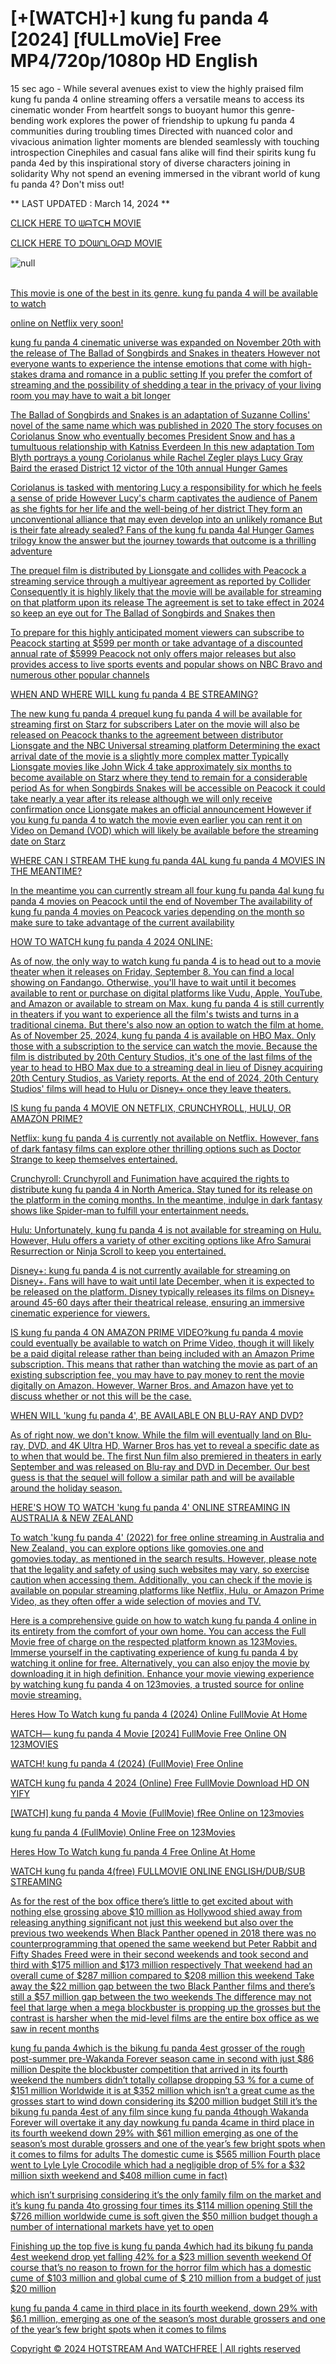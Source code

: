 <h1>[+[WATCH]+] kung fu panda 4 [2024] [fULLmoVie] Free MP4/720p/1080p HD English</h1>
 
15 sec ago - While several avenues exist to view the highly praised film kung fu panda 4 online streaming offers a versatile means to access its cinematic wonder From heartfelt songs to buoyant humor this genre-bending work explores the power of friendship to upkung fu panda 4 communities during troubling times Directed with nuanced color and vivacious animation lighter moments are blended seamlessly with touching introspection Cinephiles and casual fans alike will find their spirits kung fu panda 4ed by this inspirational story of diverse characters joining in solidarity Why not spend an evening immersed in the vibrant world of kung fu panda 4? Don't miss out!
<p dir="auto">** LAST UPDATED : March 14, 2024 **</p>
<p dir="auto"><a href="https://t.co/gVaj7z4ujP" rel="nofollow">CLICK HERE TO ᗯᗩTᑕᕼ MOVIE</a></p>
<p dir="auto"><a href="https://t.co/gVaj7z4ujP" rel="nofollow">CLICK HERE TO ᗪOᗯᑎᒪOᗩᗪ MOVIE</a></p>
<p dir="auto"><animated-image data-catalyst=""><a href="https://t.co/gVaj7z4ujP" rel="nofollow" data-target="animated-image.originalLink"><img src="https://camo.githubusercontent.com/abb2148613ed2c31b6fd5c164e6a142c9074d86e9468c674b26300adbf87c7f7/68747470733a2f2f7374617469632e7769787374617469632e636f6d2f6d656469612f3835356132355f30343362356162656234616534643335616330303331393865376665353665647e6d76322e676966" alt="null" data-canonical-src="https://static.wixstatic.com/media/855a25_043b5abeb4ae4d35ac003198e7fe56ed~mv2.gif" style="max-width: 100%; display: inline-block;" data-target="animated-image.originalImage"></a>
      <span class="AnimatedImagePlayer" data-target="animated-image.player" hidden="">
        <a data-target="animated-image.replacedLink" class="AnimatedImagePlayer-images" href="https://t.co/gVaj7z4ujP" target="_blank">
          
</br>This movie is one of the best in its genre. kung fu panda 4 will be available to watch
<p dir="auto">online on Netflix very soon!</p>
<p dir="auto">kung fu panda 4 cinematic universe was expanded on November 20th with the release of The Ballad of Songbirds and Snakes in theaters However not everyone wants to experience the intense emotions that come with high-stakes drama and romance in a public setting If you prefer the comfort of streaming and the possibility of shedding a tear in the privacy of your living room you may have to wait a bit longer</p>
<p dir="auto">The Ballad of Songbirds and Snakes is an adaptation of Suzanne Collins' novel of the same name which was published in 2020 The story focuses on Coriolanus Snow who eventually becomes President Snow and has a tumultuous relationship with Katniss Everdeen In this new adaptation Tom Blyth portrays a young Coriolanus while Rachel Zegler plays Lucy Gray Baird the erased District 12 victor of the 10th annual Hunger Games</p>
<p dir="auto">Coriolanus is tasked with mentoring Lucy a responsibility for which he feels a sense of pride However Lucy's charm captivates the audience of Panem as she fights for her life and the well-being of her district They form an unconventional alliance that may even develop into an unlikely romance But is their fate already sealed? Fans of the kung fu panda 4al Hunger Games trilogy know the answer but the journey towards that outcome is a thrilling adventure</p>
<p dir="auto">The prequel film is distributed by Lionsgate and collides with Peacock a streaming service through a multiyear agreement as reported by Collider Consequently it is highly likely that the movie will be available for streaming on that platform upon its release The agreement is set to take effect in 2024 so keep an eye out for The Ballad of Songbirds and Snakes then</p>
<p dir="auto">To prepare for this highly anticipated moment viewers can subscribe to Peacock starting at $599 per month or take advantage of a discounted annual rate of $5999 Peacock not only offers major releases but also provides access to live sports events and popular shows on NBC Bravo and numerous other popular channels</p>
<p dir="auto">WHEN AND WHERE WILL kung fu panda 4 BE STREAMING?</p>
<p dir="auto">The new kung fu panda 4 prequel kung fu panda 4 will be available for streaming first on Starz for subscribers Later on the movie will also be released on Peacock thanks to the agreement between distributor Lionsgate and the NBC Universal streaming platform Determining the exact arrival date of the movie is a slightly more complex matter Typically Lionsgate movies like John Wick 4 take approximately six months to become available on Starz where they tend to remain for a considerable period As for when Songbirds Snakes will be accessible on Peacock it could take nearly a year after its release although we will only receive confirmation once Lionsgate makes an official announcement However if you kung fu panda 4 to watch the movie even earlier you can rent it on Video on Demand (VOD) which will likely be available before the streaming date on Starz</p>
<p dir="auto">WHERE CAN I STREAM THE kung fu panda 4AL kung fu panda 4 MOVIES IN THE MEANTIME?</p>
<p dir="auto">In the meantime you can currently stream all four kung fu panda 4al kung fu panda 4 movies on Peacock until the end of November The availability of kung fu panda 4 movies on Peacock varies depending on the month so make sure to take advantage of the current availability</p>
<p dir="auto">HOW TO WATCH kung fu panda 4 2024 ONLINE:</p>
<p dir="auto">As of now, the only way to watch kung fu panda 4 is to head out to a movie theater when it releases on Friday, September 8. You can find a local showing on Fandango. Otherwise, you'll have to wait until it becomes available to rent or purchase on digital platforms like Vudu, Apple, YouTube, and Amazon or available to stream on Max. kung fu panda 4 is still currently in theaters if you want to experience all the film's twists and turns in a traditional cinema. But there's also now an option to watch the film at home. As of November 25, 2024, kung fu panda 4 is available on HBO Max. Only those with a subscription to the service can watch the movie. Because the film is distributed by 20th Century Studios, it's one of the last films of the year to head to HBO Max due to a streaming deal in lieu of Disney acquiring 20th Century Studios, as Variety reports. At the end of 2024, 20th Century Studios' films will head to Hulu or Disney+ once they leave theaters.</p>
<p dir="auto">IS kung fu panda 4 MOVIE ON NETFLIX, CRUNCHYROLL, HULU, OR AMAZON PRIME?</p>
<p dir="auto">Netflix: kung fu panda 4 is currently not available on Netflix. However, fans of dark fantasy films can explore other thrilling options such as Doctor Strange to keep themselves entertained.</p>
<p dir="auto">Crunchyroll: Crunchyroll and Funimation have acquired the rights to distribute kung fu panda 4 in North America. Stay tuned for its release on the platform in the coming months. In the meantime, indulge in dark fantasy shows like Spider-man to fulfill your entertainment needs.</p>
<p dir="auto">Hulu: Unfortunately, kung fu panda 4 is not available for streaming on Hulu. However, Hulu offers a variety of other exciting options like Afro Samurai Resurrection or Ninja Scroll to keep you entertained.</p>
<p dir="auto">Disney+: kung fu panda 4 is not currently available for streaming on Disney+. Fans will have to wait until late December, when it is expected to be released on the platform. Disney typically releases its films on Disney+ around 45-60 days after their theatrical release, ensuring an immersive cinematic experience for viewers.</p>
<p dir="auto">IS kung fu panda 4 ON AMAZON PRIME VIDEO?kung fu panda 4 movie could eventually be available to watch on Prime Video, though it will likely be a paid digital release rather than being included with an Amazon Prime subscription. This means that rather than watching the movie as part of an existing subscription fee, you may have to pay money to rent the movie digitally on Amazon. However, Warner Bros. and Amazon have yet to discuss whether or not this will be the case.</p>
<p dir="auto">WHEN WILL 'kung fu panda 4', BE AVAILABLE ON BLU-RAY AND DVD?</p>
<p dir="auto">As of right now, we don't know. While the film will eventually land on Blu-ray, DVD, and 4K Ultra HD, Warner Bros has yet to reveal a specific date as to when that would be. The first Nun film also premiered in theaters in early September and was released on Blu-ray and DVD in December. Our best guess is that the sequel will follow a similar path and will be available around the holiday season.</p>
<p dir="auto">HERE'S HOW TO WATCH 'kung fu panda 4' ONLINE STREAMING IN AUSTRALIA &amp; NEW ZEALAND</p>
<p dir="auto">To watch 'kung fu panda 4' (2022) for free online streaming in Australia and New Zealand, you can explore options like gomovies.one and gomovies.today, as mentioned in the search results. However, please note that the legality and safety of using such websites may vary, so exercise caution when accessing them. Additionally, you can check if the movie is available on popular streaming platforms like Netflix, Hulu, or Amazon Prime Video, as they often offer a wide selection of movies and TV.</p>
<p dir="auto">Here is a comprehensive guide on how to watch kung fu panda 4 online in its entirety from the comfort of your own home. You can access the Full Movie free of charge on the respected platform known as 123Movies. Immerse yourself in the captivating experience of kung fu panda 4 by watching it online for free. Alternatively, you can also enjoy the movie by downloading it in high definition. Enhance your movie viewing experience by watching kung fu panda 4 on 123movies, a trusted source for online movie streaming.</p>
<p dir="auto">Heres How To Watch kung fu panda 4 (2024) Online FullMovie At Home</p>
<p dir="auto">WATCH— kung fu panda 4 Movie [2024] FullMovie Free Online ON 123MOVIES</p>
<p dir="auto">WATCH! kung fu panda 4 (2024) (FullMovie) Free Online</p>
<p dir="auto">WATCH kung fu panda 4 2024 (Online) Free FullMovie Download HD ON YIFY</p>
<p dir="auto">[WATCH] kung fu panda 4 Movie (FullMovie) fRee Online on 123movies</p>
<p dir="auto">kung fu panda 4 (FullMovie) Online Free on 123Movies</p>
<p dir="auto">Heres How To Watch kung fu panda 4 Free Online At Home</p>
<p dir="auto">WATCH kung fu panda 4(free) FULLMOVIE ONLINE ENGLISH/DUB/SUB STREAMING</p>
<p dir="auto">As for the rest of the box office there’s little to get excited about with nothing else grossing above $10 million as Hollywood shied away from releasing anything significant not just this weekend but also over the previous two weekends When Black Panther opened in 2018 there was no counterprogramming that opened the same weekend but Peter Rabbit and Fifty Shades Freed were in their second weekends and took second and third with $175 million and $173 million respectively That weekend had an overall cume of $287 million compared to $208 million this weekend Take away the $22 million gap between the two Black Panther films and there’s still a $57 million gap between the two weekends The difference may not feel that large when a mega blockbuster is propping up the grosses but the contrast is harsher when the mid-level films are the entire box office as we saw in recent months</p>
<p dir="auto">kung fu panda 4which is the bikung fu panda 4est grosser of the rough post-summer pre-Wakanda Forever season came in second with just $86 million Despite the blockbuster competition that arrived in its fourth weekend the numbers didn’t totally collapse dropping 53 % for a cume of $151 million Worldwide it is at $352 million which isn’t a great cume as the grosses start to wind down considering its $200 million budget Still it’s the bikung fu panda 4est of any film since kung fu panda 4though Wakanda Forever will overtake it any day nowkung fu panda 4came in third place in its fourth weekend down 29% with $61 million emerging as one of the season’s most durable grossers and one of the year’s few bright spots when it comes to films for adults The domestic cume is $565 million Fourth place went to Lyle Lyle Crocodile which had a negligible drop of 5% for a $32 million sixth weekend and $408 million cume in fact)</p>
<p dir="auto">which isn’t surprising considering it’s the only family film on the market and it’s kung fu panda 4to grossing four times its $114 million opening Still the $726 million worldwide cume is soft given the $50 million budget though a number of international markets have yet to open</p>
<p dir="auto">Finishing up the top five is kung fu panda 4which had its bikung fu panda 4est weekend drop yet falling 42% for a $23 million seventh weekend Of course that’s no reason to frown for the horror film which has a domestic cume of $103 million and global cume of $ 210 million from a budget of just $20 million</p>
<p dir="auto">kung fu panda 4 came in third place in its fourth weekend, down 29% with $6.1 million, emerging as one of the season’s most durable grossers and one of the year’s few bright spots when it comes to films</p>
<p dir="auto">Copyright © 2024 HOTSTREAM And WATCHFREE | All rights reserved</p>
</article>

